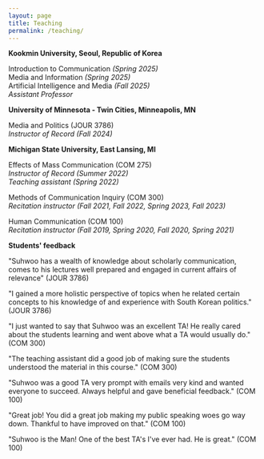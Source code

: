 ```yaml
---
layout: page
title: Teaching
permalink: /teaching/
---
```

**Kookmin University, Seoul, Republic of Korea**

Introduction to Communication *(Spring 2025)*<br>
Media and Information *(Spring 2025)*<br>
Artificial Intelligence and Media *(Fall 2025)*<br>
*Assistant Professor*<br>

**University of Minnesota - Twin Cities, Minneapolis, MN**

Media and Politics (JOUR 3786)<br>
*Instructor of Record (Fall 2024)*<br>

**Michigan State University, East Lansing, MI**

Effects of Mass Communication (COM 275)<br>
*Instructor of Record (Summer 2022)*<br>
*Teaching assistant (Spring 2022)*

Methods of Communication Inquiry (COM 300)<br>
*Recitation instructor (Fall 2021, Fall 2022, Spring 2023, Fall 2023)*

Human Communication (COM 100)<br>
*Recitation instructor (Fall 2019, Spring 2020, Fall 2020, Spring 2021)*

**Students' feedback**

"Suhwoo has a wealth of knowledge about scholarly communication, comes to his lectures well prepared and engaged in current affairs of relevance" (JOUR 3786)

"I gained a more holistic perspective of topics when he related certain concepts to his knowledge of and experience with South Korean politics." (JOUR 3786)

"I just wanted to say that Suhwoo was an excellent TA! He really cared about the students learning and went above what a TA would usually do." (COM 300)

"The teaching assistant did a good job of making sure the students understood the material in this course." (COM 300)

"Suhwoo was a good TA very prompt with emails very kind and wanted everyone to succeed. Always helpful and gave beneficial feedback." (COM 100)

"Great job! You did a great job making my public speaking woes go way down. Thankful to have improved on that." (COM 100)

"Suhwoo is the Man! One of the best TA's I've ever had. He is great." (COM 100)

